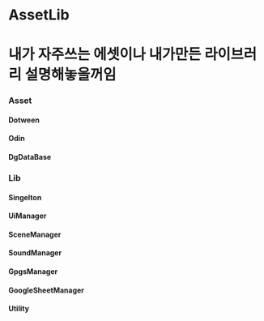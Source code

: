 # AssetLib

# 내가 자주쓰는 에셋이나 내가만든 라이브러리 설명해놓을꺼임  


### Asset  
#### Dotween  
#### Odin  
#### DgDataBase  



### Lib  
#### Singelton  
#### UiManager  
#### SceneManager  
#### SoundManager  
#### GpgsManager  
#### GoogleSheetManager  
#### Utility

